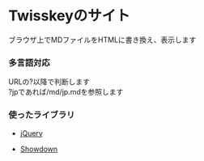 # Twisskeyのサイト

ブラウザ上でMDファイルをHTMLに書き換え、表示します

### 多言語対応

URLの?以降で判断します  
?jpであれば/md/jp.mdを参照します

### 使ったライブラリ

* [jQuery](https://jquery.com)

* [Showdown](https://github.com/showdownjs/showdown)